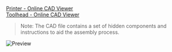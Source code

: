 [Printer - Online CAD Viewer](https://undoz.autodesk360.com/g/shares/SHd38bfQT1fb47330c995e544902a3da36e0?mode=embed)  
[Toolhead - Online CAD Viewer](https://undoz.autodesk360.com/g/shares/SHd38bfQT1fb47330c997cd77d01dc404337?mode=embed) 

>Note: The CAD file contains a set of hidden components and instructions to aid the assembly process.

![Preview](/Images/prev_printer.png)
